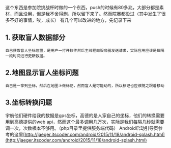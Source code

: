 这个东西是参加院挑战杯时做的一个东西，push的时候有80多兆，大部分都是素材，而且没用，但是我不舍得删，所以留下来了。然而院赛都没过（其中发生了很多不好的事情，唉，成长）
有几个可以改进的地方，先记录下来

## 1. 获取盲人数据部分 ##
	自己获取盲人坐标位置，是用户一打开软件然后主线程向服务器发送请求，实际应用应该是每隔一段时间进行更新数据。
## 2.地图显示盲人坐标问题 ##
    自己是一拿到坐标，然后在地图上做标记，然而盲人是可能动的，所以标记也应该随之跟着移动
## 3.坐标转换问题 ##
   宇航他们硬件给我的数据是gps坐标，高德的是人家自己的坐标，他们的转换需要用到高德提供的web api，然而这个最多调用几万次，实际是我们每隔几秒就需要调一次，次数根本不够用。（php目录里提供服务端代码）
Android启动引导页参考的这里[http://jaeger.itscoder.com/android/2015/11/18/android-splash.html](http://jaeger.itscoder.com/android/2015/11/18/android-splash.html)